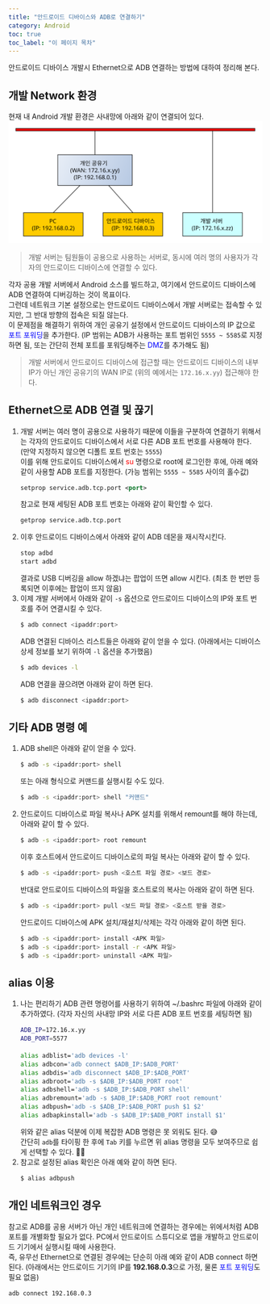 ```yaml
---
title: "안드로이드 디바이스와 ADB로 연결하기"
category: Android
toc: true
toc_label: "이 페이지 목차"
---
```


안드로이드 디바이스 개발시 Ethernet으로 ADB 연결하는 방법에 대하여 정리해 본다.

## 개발 Network 환경
현재 내 Android 개발 환경은 사내망에 아래와 같이 연결되어 있다.
![](/assets/images/android_ethernet_diagram.svg)

> 개발 서버는 팀원들이 공용으로 사용하는 서버로, 동시에 여러 명의 사용자가 각자의 안드로이드 디바이스에 연결할 수 있다.

각자 공용 개발 서버에서 Android 소스를 빌드하고, 여기에서 안드로이드 디바이스에 ADB 연결하여 디버깅하는 것이 목표이다.  
그런데 네트워크 기본 설정으로는 안드로이드 디바이스에서 개발 서버로는 접속할 수 있지만, 그 반대 방향의 접속은 되질 않는다.  
이 문제점을 해결하기 위하여 개인 공유기 설정에서 안드로이드 디바이스의 IP 값으로 <span style="color:blue">포트 포워딩</span>을 추가한다. (IP 범위는 ADB가 사용하는 포트 범위인 `5555 ~ 5585`로 지정하면 됨, 또는 간단히 전체 포트를 포워딩해주는 <span style="color:blue">DMZ</span>를 추가해도 됨)  
> 개발 서버에서 안드로이드 디바이스에 접근할 때는 안드로이드 디바이스의 내부 IP가 아닌 개인 공유기의 WAN IP로 (위의 예에서는 `172.16.x.yy`) 접근해야 한다.

## Ethernet으로 ADB 연결 및 끊기
1. 개발 서버는 여러 명이 공용으로 사용하기 때문에 이들을 구분하여 연결하기 위해서는 각자의 안드로이드 디바이스에서 서로 다른 ADB 포트 번호를 사용해야 한다. (만약 지정하지 않으면 디폴트 포트 번호는 `5555`)  
이를 위해 안드로이드 디바이스에서 <span style="color:red">su</span> 명령으로 root에 로그인한 후에, 아래 예와 같이 사용할 ADB 포트를 지정한다. (가능 범위는 `5555 ~ 5585` 사이의 홀수값)
   ```xml
   setprop service.adb.tcp.port <port>
   ```
   참고로 현재 세팅된 ADB 포트 번호는 아래와 같이 확인할 수 있다.
   ```xml
   getprop service.adb.tcp.port
   ```
1. 이후 안드로이드 디바이스에서 아래와 같이 ADB 데몬을 재시작시킨다.
   ```xml
   stop adbd
   start adbd
   ```
   결과로 USB 디버깅을 allow 하겠냐는 팝업이 뜨면 allow 시킨다. (최초 한 번만 등록되면 이후에는 팝업이 뜨지 않음)
1. 이제 개발 서버에서 아래와 같이 `-s` 옵션으로 안드로이드 디바이스의 IP와 포트 번호를 주어 연결시킬 수 있다.
   ```sh
   $ adb connect <ipaddr:port>
   ```
   ADB 연결된 디바이스 리스트들은 아래와 같이 얻을 수 있다. (아래에서는 디바이스 상세 정보를 보기 위하여 `-l` 옵션을 추가했음)
   ```sh
   $ adb devices -l
   ```
   ADB 연결을 끊으려면 아래와 같이 하면 된다.
   ```sh
   $ adb disconnect <ipaddr:port>
   ```

## 기타 ADB 명령 예
1. ADB shell은 아래와 같이 얻을 수 있다.
   ```sh
   $ adb -s <ipaddr:port> shell
   ```
   또는 아래 형식으로 커맨드를 실행시킬 수도 있다.
   ```sh
   $ adb -s <ipaddr:port> shell "커맨드"
   ```
1. 안드로이드 디바이스로 파일 복사나 APK 설치를 위해서 remount를 해야 하는데, 아래와 같이 할 수 있다.
   ```sh
   $ adb -s <ipaddr:port> root remount   
   ```
   이후 호스트에서 안드로이드 디바이스로의 파일 복사는 아래와 같이 할 수 있다.
   ```sh
   $ adb -s <ipaddr:port> push <호스트 파일 경로> <보드 경로>
   ```
   반대로 안드로이드 디바이스의 파일을 호스트로의 복사는 아래와 같이 하면 된다.
   ```sh
   $ adb -s <ipaddr:port> pull <보드 파일 경로> <호스트 받을 경로>
   ```
   안드로이드 디바이스에 APK 설치/재설치/삭제는 각각 아래와 같이 하면 된다.
   ```sh
   $ adb -s <ipaddr:port> install <APK 파일>
   $ adb -s <ipaddr:port> install -r <APK 파일>
   $ adb -s <ipaddr:port> uninstall <APK 파일>
   ```

## alias 이용
1. 나는 편리하기 ADB 관련 명령어를 사용하기 위하여 ~/.bashrc 파일에 아래와 같이 추가하였다. (각자 자신의 사내망 IP와 서로 다른 ADB 포트 번호를 세팅하면 됨)
   ```sh
   ADB_IP=172.16.x.yy
   ADB_PORT=5577

   alias adblist='adb devices -l'
   alias adbcon='adb connect $ADB_IP:$ADB_PORT'
   alias adbdis='adb disconnect $ADB_IP:$ADB_PORT'
   alias adbroot='adb -s $ADB_IP:$ADB_PORT root'
   alias adbshell='adb -s $ADB_IP:$ADB_PORT shell'
   alias adbremount='adb -s $ADB_IP:$ADB_PORT root remount'
   alias adbpush='adb -s $ADB_IP:$ADB_PORT push $1 $2'
   alias adbapkinstall='adb -s $ADB_IP:$ADB_PORT install $1'
   ```
   위와 같은 alias 덕분에 이제 복잡한 ADB 명령은 못 외워도 된다. 😅  
   간단히 `adb`를 타이핑 한 후에 `Tab` 키를 누르면 위 alias 명령을 모두 보여주므로 쉽게 선택할 수 있다. 👍🏻
1. 참고로 설정된 alias 확인은 아래 예와 같이 하면 된다.
   ```sh
   $ alias adbpush
   ```

## 개인 네트워크인 경우
참고로 ADB를 공용 서버가 아닌 개인 네트워크에 연결하는 경우에는 위에서처럼 ADB 포트를 개별화할 필요가 없다. PC에서 안드로이드 스튜디오로 앱을 개발하고 안드로이드 기기에서 실행시킬 때에 사용한다.  
즉, 유무선 Ethernet으로 연결된 경우에는 단순히 아래 예와 같이 ADB connect 하면 된다. (아래에서는 안드로이드 기기의 IP를 **192.168.0.3**으로 가정, 물론 <span style="color:blue">포트 포워딩</span>도 필요 없음)
```sh
adb connect 192.168.0.3
```
